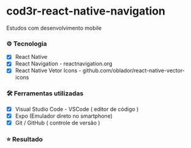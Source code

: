 # cod3r-react-native-navigation

Estudos com desenvolvimento mobile

### :gear: Tecnologia
   - [x] React Native
   - [x] React Navigation - reactnavigation.org
   - [x] React Native Vetor Icons - github.com/oblador/react-native-vector-icons

### :hammer_and_wrench: Ferramentas utilizadas
   - [x] Visual Studio Code - VSCode ( editor de código )
   - [x] Expo (Emulador direto no smartphone)
   - [x] Git / GitHub ( controle de versão )

### :star: Resultado
